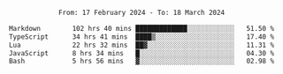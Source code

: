 <div align="center">
<p style="text-align: center;">
<!--START_SECTION:waka-->

```txt
From: 17 February 2024 - To: 18 March 2024

Markdown        102 hrs 40 mins █████████████░░░░░░░░░░░░   51.50 %
TypeScript      34 hrs 41 mins  ████▒░░░░░░░░░░░░░░░░░░░░   17.40 %
Lua             22 hrs 32 mins  ██▓░░░░░░░░░░░░░░░░░░░░░░   11.31 %
JavaScript      8 hrs 34 mins   █░░░░░░░░░░░░░░░░░░░░░░░░   04.30 %
Bash            5 hrs 56 mins   ▓░░░░░░░░░░░░░░░░░░░░░░░░   02.98 %
```

<!--END_SECTION:waka-->
</p>
</div>

